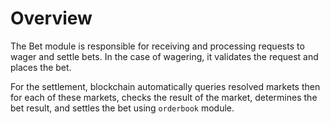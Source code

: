 # **Overview**

The Bet module is responsible for receiving and processing requests to wager and settle bets. In the case of wagering, it validates the request and places the bet.

For the settlement, blockchain automatically queries resolved markets then for each of these markets, checks the result of the market, determines the bet result, and settles the bet using `orderbook` module.
